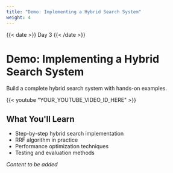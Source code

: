 ```yaml
---
title: "Demo: Implementing a Hybrid Search System"
weight: 4
---
```


{{< date >}} Day 3 {{< /date >}}

# Demo: Implementing a Hybrid Search System

Build a complete hybrid search system with hands-on examples.

{{< youtube "YOUR_YOUTUBE_VIDEO_ID_HERE" >}}

## What You'll Learn

- Step-by-step hybrid search implementation
- RRF algorithm in practice
- Performance optimization techniques
- Testing and evaluation methods

*Content to be added* 